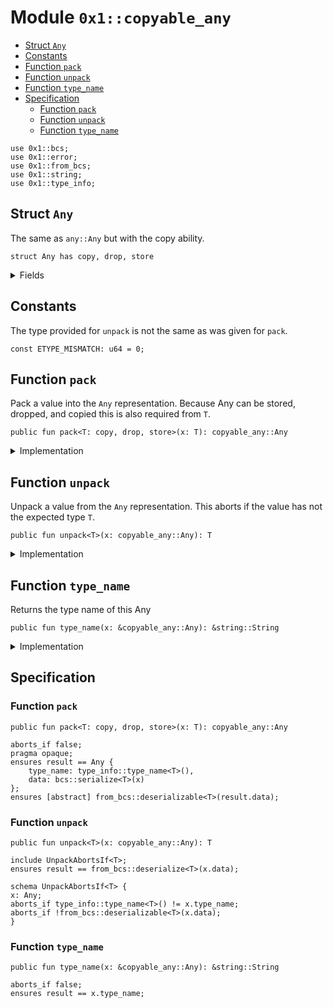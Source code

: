 
<a id="0x1_copyable_any"></a>

# Module `0x1::copyable_any`



-  [Struct `Any`](#0x1_copyable_any_Any)
-  [Constants](#@Constants_0)
-  [Function `pack`](#0x1_copyable_any_pack)
-  [Function `unpack`](#0x1_copyable_any_unpack)
-  [Function `type_name`](#0x1_copyable_any_type_name)
-  [Specification](#@Specification_1)
    -  [Function `pack`](#@Specification_1_pack)
    -  [Function `unpack`](#@Specification_1_unpack)
    -  [Function `type_name`](#@Specification_1_type_name)


<pre><code>use 0x1::bcs;<br/>use 0x1::error;<br/>use 0x1::from_bcs;<br/>use 0x1::string;<br/>use 0x1::type_info;<br/></code></pre>



<a id="0x1_copyable_any_Any"></a>

## Struct `Any`

The same as <code>any::Any</code> but with the copy ability.


<pre><code>struct Any has copy, drop, store<br/></code></pre>



<details>
<summary>Fields</summary>


<dl>
<dt>
<code>type_name: string::String</code>
</dt>
<dd>

</dd>
<dt>
<code>data: vector&lt;u8&gt;</code>
</dt>
<dd>

</dd>
</dl>


</details>

<a id="@Constants_0"></a>

## Constants


<a id="0x1_copyable_any_ETYPE_MISMATCH"></a>

The type provided for <code>unpack</code> is not the same as was given for <code>pack</code>.


<pre><code>const ETYPE_MISMATCH: u64 &#61; 0;<br/></code></pre>



<a id="0x1_copyable_any_pack"></a>

## Function `pack`

Pack a value into the <code>Any</code> representation. Because Any can be stored, dropped, and copied this is
also required from <code>T</code>.


<pre><code>public fun pack&lt;T: copy, drop, store&gt;(x: T): copyable_any::Any<br/></code></pre>



<details>
<summary>Implementation</summary>


<pre><code>public fun pack&lt;T: drop &#43; store &#43; copy&gt;(x: T): Any &#123;<br/>    Any &#123;<br/>        type_name: type_info::type_name&lt;T&gt;(),<br/>        data: bcs::to_bytes(&amp;x)<br/>    &#125;<br/>&#125;<br/></code></pre>



</details>

<a id="0x1_copyable_any_unpack"></a>

## Function `unpack`

Unpack a value from the <code>Any</code> representation. This aborts if the value has not the expected type <code>T</code>.


<pre><code>public fun unpack&lt;T&gt;(x: copyable_any::Any): T<br/></code></pre>



<details>
<summary>Implementation</summary>


<pre><code>public fun unpack&lt;T&gt;(x: Any): T &#123;<br/>    assert!(type_info::type_name&lt;T&gt;() &#61;&#61; x.type_name, error::invalid_argument(ETYPE_MISMATCH));<br/>    from_bytes&lt;T&gt;(x.data)<br/>&#125;<br/></code></pre>



</details>

<a id="0x1_copyable_any_type_name"></a>

## Function `type_name`

Returns the type name of this Any


<pre><code>public fun type_name(x: &amp;copyable_any::Any): &amp;string::String<br/></code></pre>



<details>
<summary>Implementation</summary>


<pre><code>public fun type_name(x: &amp;Any): &amp;String &#123;<br/>    &amp;x.type_name<br/>&#125;<br/></code></pre>



</details>

<a id="@Specification_1"></a>

## Specification


<a id="@Specification_1_pack"></a>

### Function `pack`


<pre><code>public fun pack&lt;T: copy, drop, store&gt;(x: T): copyable_any::Any<br/></code></pre>




<pre><code>aborts_if false;<br/>pragma opaque;<br/>ensures result &#61;&#61; Any &#123;<br/>    type_name: type_info::type_name&lt;T&gt;(),<br/>    data: bcs::serialize&lt;T&gt;(x)<br/>&#125;;<br/>ensures [abstract] from_bcs::deserializable&lt;T&gt;(result.data);<br/></code></pre>



<a id="@Specification_1_unpack"></a>

### Function `unpack`


<pre><code>public fun unpack&lt;T&gt;(x: copyable_any::Any): T<br/></code></pre>




<pre><code>include UnpackAbortsIf&lt;T&gt;;<br/>ensures result &#61;&#61; from_bcs::deserialize&lt;T&gt;(x.data);<br/></code></pre>




<a id="0x1_copyable_any_UnpackAbortsIf"></a>


<pre><code>schema UnpackAbortsIf&lt;T&gt; &#123;<br/>x: Any;<br/>aborts_if type_info::type_name&lt;T&gt;() !&#61; x.type_name;<br/>aborts_if !from_bcs::deserializable&lt;T&gt;(x.data);<br/>&#125;<br/></code></pre>



<a id="@Specification_1_type_name"></a>

### Function `type_name`


<pre><code>public fun type_name(x: &amp;copyable_any::Any): &amp;string::String<br/></code></pre>




<pre><code>aborts_if false;<br/>ensures result &#61;&#61; x.type_name;<br/></code></pre>


[move-book]: https://aptos.dev/move/book/SUMMARY
